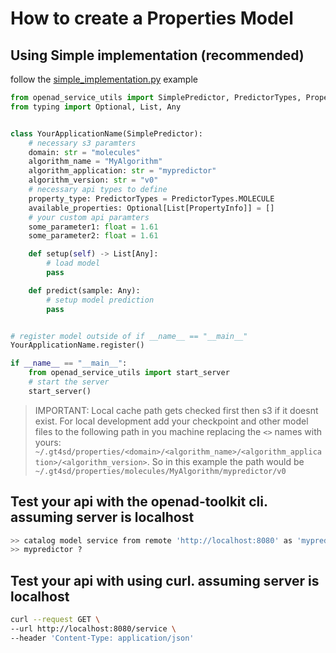 # How to create a Properties Model

## Using Simple implementation (recommended)
follow the [simple_implementation.py](/examples/properties/implementation.py) example

```python
from openad_service_utils import SimplePredictor, PredictorTypes, PropertyInfo
from typing import Optional, List, Any


class YourApplicationName(SimplePredictor):
    # necessary s3 paramters
    domain: str = "molecules"
    algorithm_name = "MyAlgorithm"
    algorithm_application: str = "mypredictor"
    algorithm_version: str = "v0"
    # necessary api types to define
    property_type: PredictorTypes = PredictorTypes.MOLECULE
    available_properties: Optional[List[PropertyInfo]] = []
    # your custom api paramters
    some_parameter1: float = 1.61
    some_parameter2: float = 1.61

    def setup(self) -> List[Any]:
        # load model
        pass

    def predict(sample: Any):
        # setup model prediction
        pass


# register model outside of if __name__ == "__main__"
YourApplicationName.register()

if __name__ == "__main__":
    from openad_service_utils import start_server
    # start the server
    start_server()
```

> IMPORTANT: Local cache path gets checked first then s3 if it doesnt exist. For local development add your checkpoint and other model files to the following path in you machine replacing the `<>` names with yours: `~/.gt4sd/properties/<domain>/<algorithm_name>/<algorithm_application>/<algorithm_version>`. So in this example the path would be `~/.gt4sd/properties/molecules/MyAlgorithm/mypredictor/v0`

## Test your api with the openad-toolkit cli. assuming server is localhost
```bash
>> catalog model service from remote 'http://localhost:8080' as 'mypredictor'
>> mypredictor ?
```

## Test your api with using curl. assuming server is localhost
```bash
curl --request GET \
--url http://localhost:8080/service \
--header 'Content-Type: application/json'
```